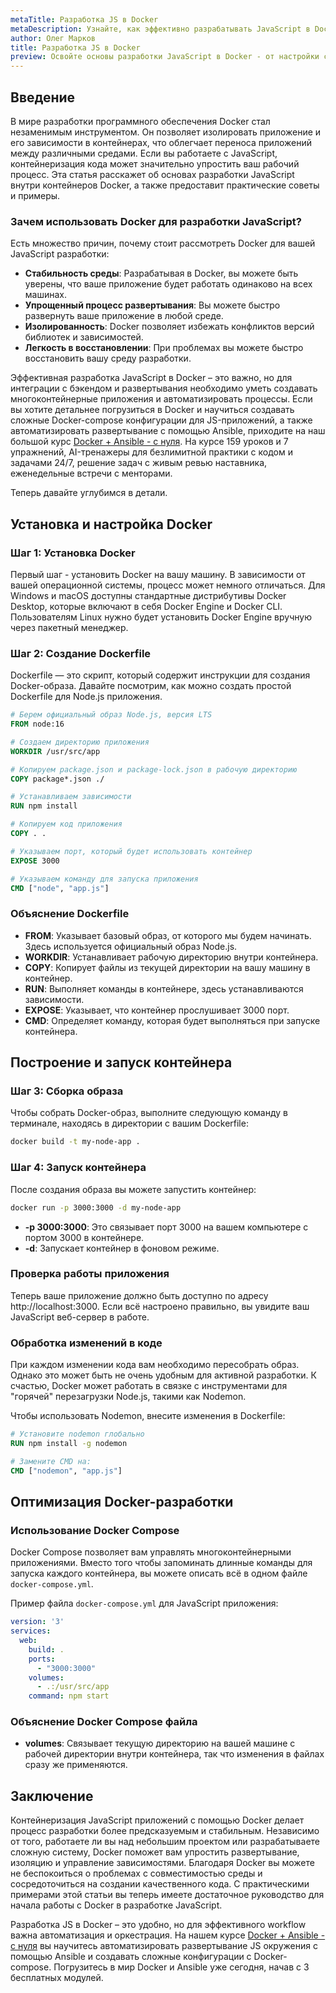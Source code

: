```yaml
---
metaTitle: Разработка JS в Docker
metaDescription: Узнайте, как эффективно разрабатывать JavaScript в Docker - изучите процессы контейнеризации, настройки среды и оптимизации рабочего процесса
author: Олег Марков
title: Разработка JS в Docker
preview: Освойте основы разработки JavaScript в Docker - от настройки среды до практических советов контейнеризации и оптимизации процесса разработки
---
```


## Введение

В мире разработки программного обеспечения Docker стал незаменимым инструментом. Он позволяет изолировать приложение и его зависимости в контейнерах, что облегчает переноса приложений между различными средами. Если вы работаете с JavaScript, контейнеризация кода может значительно упростить ваш рабочий процесс. Эта статья расскажет об основах разработки JavaScript внутри контейнеров Docker, а также предоставит практические советы и примеры.

### Зачем использовать Docker для разработки JavaScript?

Есть множество причин, почему стоит рассмотреть Docker для вашей JavaScript разработки:
- **Стабильность среды**: Разрабатывая в Docker, вы можете быть уверены, что ваше приложение будет работать одинаково на всех машинах.
- **Упрощенный процесс развертывания**: Вы можете быстро развернуть ваше приложение в любой среде.
- **Изолированность**: Docker позволяет избежать конфликтов версий библиотек и зависимостей.
- **Легкость в восстановлении**: При проблемах вы можете быстро восстановить вашу среду разработки.

Эффективная разработка JavaScript в Docker – это важно, но для интеграции с бэкендом и развертывания необходимо уметь создавать многоконтейнерные приложения и автоматизировать процессы. Если вы хотите детальнее погрузиться в Docker и научиться создавать сложные Docker-compose конфигурации для JS-приложений, а также автоматизировать развертывание с помощью Ansible, приходите на наш большой курс [Docker + Ansible - с нуля](https://purpleschool.ru/course/docker?utm_source=knowledgebase&utm_medium=text&utm_campaign=Razrabotka_JS_v_Docker). На курсе 159 уроков и 7 упражнений, AI-тренажеры для безлимитной практики с кодом и задачами 24/7, решение задач с живым ревью наставника, еженедельные встречи с менторами.

Теперь давайте углубимся в детали.

## Установка и настройка Docker

### Шаг 1: Установка Docker

Первый шаг - установить Docker на вашу машину. В зависимости от вашей операционной системы, процесс может немного отличаться. Для Windows и macOS доступны стандартные дистрибутивы Docker Desktop, которые включают в себя Docker Engine и Docker CLI. Пользователям Linux нужно будет установить Docker Engine вручную через пакетный менеджер.

### Шаг 2: Создание Dockerfile

Dockerfile — это скрипт, который содержит инструкции для создания Docker-образа. Давайте посмотрим, как можно создать простой Dockerfile для Node.js приложения.

```dockerfile
# Берем официальный образ Node.js, версия LTS
FROM node:16

# Создаем директорию приложения
WORKDIR /usr/src/app

# Копируем package.json и package-lock.json в рабочую директорию
COPY package*.json ./

# Устанавливаем зависимости
RUN npm install

# Копируем код приложения
COPY . .

# Указываем порт, который будет использовать контейнер
EXPOSE 3000

# Указываем команду для запуска приложения
CMD ["node", "app.js"]
```

### Объяснение Dockerfile

- **FROM**: Указывает базовый образ, от которого мы будем начинать. Здесь используется официальный образ Node.js.
- **WORKDIR**: Устанавливает рабочую директорию внутри контейнера.
- **COPY**: Копирует файлы из текущей директории на вашу машину в контейнер.
- **RUN**: Выполняет команды в контейнере, здесь устанавливаются зависимости.
- **EXPOSE**: Указывает, что контейнер прослушивает 3000 порт.
- **CMD**: Определяет команду, которая будет выполняться при запуске контейнера.

## Построение и запуск контейнера

### Шаг 3: Сборка образа

Чтобы собрать Docker-образ, выполните следующую команду в терминале, находясь в директории с вашим Dockerfile:

```bash
docker build -t my-node-app .
```

### Шаг 4: Запуск контейнера

После создания образа вы можете запустить контейнер:

```bash
docker run -p 3000:3000 -d my-node-app
```

- **-p 3000:3000**: Это связывает порт 3000 на вашем компьютере с портом 3000 в контейнере.
- **-d**: Запускает контейнер в фоновом режиме.

### Проверка работы приложения

Теперь ваше приложение должно быть доступно по адресу http://localhost:3000. Если всё настроено правильно, вы увидите ваш JavaScript веб-сервер в работе.

### Обработка изменений в коде

При каждом изменении кода вам необходимо пересобрать образ. Однако это может быть не очень удобным для активной разработки. К счастью, Docker может работать в связке с инструментами для "горячей" перезагрузки Node.js, такими как Nodemon.

Чтобы использовать Nodemon, внесите изменения в Dockerfile:

```dockerfile
# Установите nodemon глобально
RUN npm install -g nodemon

# Замените CMD на:
CMD ["nodemon", "app.js"]
```

## Оптимизация Docker-разработки

### Использование Docker Compose

Docker Compose позволяет вам управлять многоконтейнерными приложениями. Вместо того чтобы запоминать длинные команды для запуска каждого контейнера, вы можете описать всё в одном файле `docker-compose.yml`.

Пример файла `docker-compose.yml` для JavaScript приложения:

```yaml
version: '3'
services:
  web:
    build: .
    ports:
      - "3000:3000"
    volumes:
      - .:/usr/src/app
    command: npm start
```

### Объяснение Docker Compose файла

- **volumes**: Связывает текущую директорию на вашей машине с рабочей директории внутри контейнера, так что изменения в файлах сразу же применяются.

## Заключение

Контейнеризация JavaScript приложений с помощью Docker делает процесс разработки более предсказуемым и стабильным. Независимо от того, работаете ли вы над небольшим проектом или разрабатываете сложную систему, Docker поможет вам упростить развертывание, изоляцию и управление зависимостями. Благодаря Docker вы можете не беспокоиться о проблемах с совместимостью среды и сосредоточиться на создании качественного кода. С практическими примерами этой статьи вы теперь имеете достаточное руководство для начала работы с Docker в разработке JavaScript.

Разработка JS в Docker – это удобно, но для эффективного workflow важна автоматизация и оркестрация. На нашем курсе [Docker + Ansible - с нуля](https://purpleschool.ru/course/docker?utm_source=knowledgebase&utm_medium=text&utm_campaign=Razrabotka_JS_v_Docker) вы научитесь автоматизировать развертывание JS окружения с помощью Ansible и создавать сложные конфигурации с Docker-compose. Погрузитесь в мир Docker и Ansible уже сегодня, начав с 3 бесплатных модулей.
